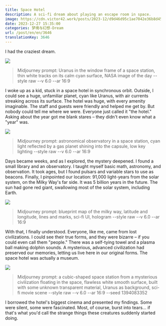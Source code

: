 ```yaml
---
title: Space Hotel
description: A sci-fi dream about playing an escape room in space.
image: https://cdn.victor42.work/posts/2023-12/d9d46d95c1ae7042e36b8d4562ed2853.jpg
date: 2023-12-27 15:35:00
categories: 梦境与幻想-Dream
url: /post/en/en/3646
translationKey: 3646
---
```


I had the craziest dream.

![](https://cdn.victor42.work/posts/2023-12/a747c67c2f24fe6625082759585e3e34.jpg)

> Midjourney prompt: Uranus in the window frame of a space station, thin white tracks on its calm cyan surface, NASA image of the day --style raw --v 6.0 --ar 16:9

I woke up as a kid, stuck in a space hotel in synchronous orbit. Outside, I could see a huge, unfamiliar planet, cyan like Uranus, with air currents streaking across its surface. The hotel was huge, with every amenity imaginable. The staff and guests were friendly and helped me get by. But nobody could tell me where we were. Everyone just called it "the hotel." Asking about the year got me blank stares – they didn't even know what a "year" was.

![](https://cdn.victor42.work/posts/2023-12/cdb68bb568ae432a8d2e055852b9e9b4.jpg)

> Midjourney prompt: astronomical observatory in a space station, cyan light reflected by a gas planet shining into the capsule, low key lighting --style raw --v 6.0 --ar 16:9

Days became weeks, and as I explored, the mystery deepened. I found a small library and an observatory. I taught myself basic math, astronomy, and observation. It took ages, but I found pulsars and variable stars to use as beacons. Finally, I pinpointed our location: 91,000 light-years from the solar system, on the Milky Way's far side. It was 5 billion years in the future. The sun had gone red giant, swallowing most of the solar system, including Earth.

![](https://cdn.victor42.work/posts/2023-12/d9d46d95c1ae7042e36b8d4562ed2853.jpg)

> Midjourney prompt: blueprint map of the milky way, latitude and longitude, lines and marks, sci-fi UI, hologram --style raw --v 6.0 --ar 16:9

With that, I finally understood. Everyone, like me, came from lost civilizations. I could see their true forms, and they were bizarre – if you could even call them "people." There was a self-tying towel and a plasma ball making dolphin sounds. A mysterious, advanced civilization had preserved our memories, letting us live here in our original forms. The space hotel was actually a museum.

![](https://cdn.victor42.work/posts/2023-12/2cd9a2a7ad1492728dca586cea140cd0.jpg)

> Midjourney prompt: a cubic-shaped space station from a mysterious civilization floating in the space, flawless white smooth surface, built with some unknown transparent material, Uranus as background, sci-fi movie scene --style raw --v 6.0 --ar 16:9 --seed 1394083352

I borrowed the hotel's biggest cinema and presented my findings. Some were silent, some were fascinated. Most, of course, burst into tears... if that's what you'd call the strange things these creatures suddenly started doing.
